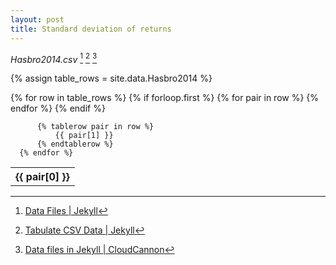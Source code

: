 ```yaml
---
layout: post
title: Standard deviation of returns
---
```


*Hasbro2014.csv* [^1] [^2] [^3]

[^1]: [Data Files \| Jekyll](https://jekyllrb.com/docs/datafiles/)

[^2]: [Tabulate CSV Data \| Jekyll](https://jekyllrb.com/tutorials/csv-to-table/)

[^3]: [Data files in Jekyll \| CloudCannon](https://cloudcannon.com/community/learn/jekyll-tutorial/introduction-to-jekyll-data-files/)
  
{% assign table_rows = site.data.Hasbro2014 %}
  <table class="fixed_header">
      {% for row in table_rows %}
          {% if forloop.first %}
              <tr>
                  {% for pair in row %}
                      <th>
                          {{ pair[0] }}
                      </th>
                  {% endfor %}
              </tr>
          {% endif %}

          {% tablerow pair in row %}
              {{ pair[1] }}
          {% endtablerow %}
      {% endfor %}
  </table>